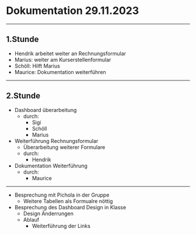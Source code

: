 # Dokumentation 29.11.2023

___

## 1.Stunde 

- Hendrik arbeitet weiter an Rechnungsformular
- Marius: weiter am Kurserstellenformular
- Schöll: Hilft Marius
- Maurice: Dokumentation weiterführen
___

## 2.Stunde

- Dashboard überarbeitung 
    - durch:
        - Sigi
        - Schöll
        - Marius
- Weiterführung Rechnungsformular 
    - Überarbeitung weiterer Formulare
    - durch:
        - Hendrik
- Dokumentation Weiterführung
    - durch:
        - Maurice

___
- Besprechung mit Pichola in der Gruppe
    - Weitere Tabellen als Formualre nöttig
- Besprechung des Dashboard Design in Klasse
    - Design Änderrungen
    - Ablauf 
        - Weiterführung der Links

    